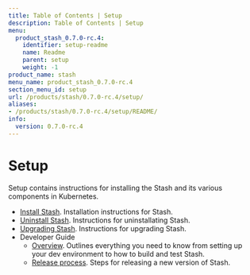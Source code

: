 ```yaml
---
title: Table of Contents | Setup
description: Table of Contents | Setup
menu:
  product_stash_0.7.0-rc.4:
    identifier: setup-readme
    name: Readme
    parent: setup
    weight: -1
product_name: stash
menu_name: product_stash_0.7.0-rc.4
section_menu_id: setup
url: /products/stash/0.7.0-rc.4/setup/
aliases:
- /products/stash/0.7.0-rc.4/setup/README/
info:
  version: 0.7.0-rc.4
---
```


# Setup

Setup contains instructions for installing the Stash and its various components in Kubernetes.

- [Install Stash](/products/stash/0.7.0-rc.4/setup/install). Installation instructions for Stash.
- [Uninstall Stash](/products/stash/0.7.0-rc.4/setup/uninstall). Instructions for uninstallating Stash.
- [Upgrading Stash](/products/stash/0.7.0-rc.4/setup/upgrade). Instructions for upgrading Stash.
- Developer Guide
  - [Overview](/products/stash/0.7.0-rc.4/setup/developer-guide/overview). Outlines everything you need to know from setting up your dev environment to how to build and test Stash.
  - [Release process](/products/stash/0.7.0-rc.4/setup/developer-guide/release). Steps for releasing a new version of Stash.
